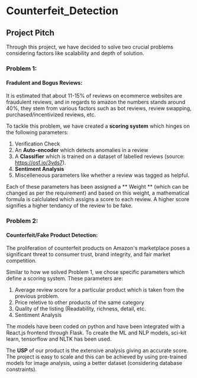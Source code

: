 # Counterfeit_Detection


## Project Pitch
Through this project, we have decided to solve two crucial problems considering factors like scalability and depth of solution. 

### Problem 1:
#### Fradulent and Bogus Reviews:
It is estimated that about 11-15% of reviews on ecommerce websites are fraudulent reviews, and in regards to amazon the numbers stands around 40%, they stem from various factors such as bot reviews, review swapping, purchased/incentivized reviews, etc.


To tackle this problem, we have created a **scoring system** which hinges on the following parameters: 
1) Verification Check
2) An **Auto-encoder** which detects anomalies in a review
3) A **Classifier** which is trained on a dataset of labelled reviews (source: https://osf.io/3vds7).
4) **Sentiment Analysis**
5) Miscelleneous parameters like whether a review was tagged as helpful.


Each of these parameters has been assigned a ** Weight ** (which can be changed as per the requirement) and based on this weight, a mathematical formula is calclulated which assigns a score to each review. A higher score signifies a higher tendancy of the review to be fake. 


### Problem 2:
#### Counterfeit/Fake Product Detection:
The proliferation of counterfeit products on Amazon's marketplace poses a significant threat to consumer trust, brand integrity, and fair market competition.

Similar to how we solved Problem 1, we chose specific parameters which define a scoring system. These parameters are:
1) Average review score for a particular product which is taken from the previous problem.
2) Price reletive to other products of the same category
3) Quality of the listing (Readability, richness, detail, etc.
4) Sentiment Analysis

The models have been coded on python and have been integrated with a React.js frontend through Flask. To create the ML and NLP models, sci-kit learn, tensorflow and NLTK has been used.

The **USP** of our product is the extensive analysis giving an accurate score. The project is easy to scale and this can be achieved by using pre-trained models for image analysis, using a better dataset (considering database constraints).
